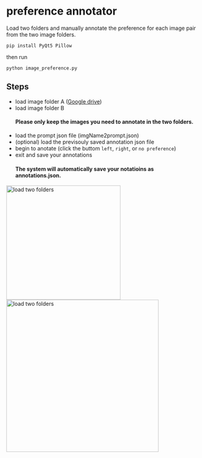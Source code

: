# preference annotator

Load two folders and manually annotate the preference for each image pair from the two image folders.


```pip install PyQt5 Pillow```

then run


```python image_preference.py```


## Steps

- load image folder A ([Google drive](https://drive.google.com/drive/folders/10PwFh1z7TYansiyvGyP2ls73vkl1V1Z_?usp=drive_link))
- load image folder B
  #### Please only keep the images you need to annotate in the two folders.
- load the prompt json file (imgName2prompt.json)
- (optional) load the previsouly saved annotation json file 
- begin to anotate (click the buttom ```left```, ```right```, or ```no preference```)
- exit and save your annotations
  #### The system will automatically save your notatioins as annotations.json. 

 <img src="step_1_2.jpg" alt="load two folders" width="300">
 <img src="step_3_4.jpg" alt="load two folders" width="400">
